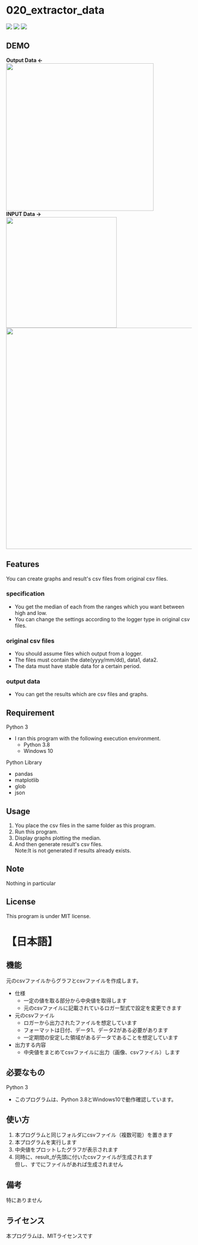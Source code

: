 # 020_extractor_data
![](https://img.shields.io/badge/type-python3-brightgreen)  ![](https://img.shields.io/badge/windows%20build-passing-brightgreen) ![](https://img.shields.io/badge/license-MIT-brightgreen) 

## DEMO
**Output Data  <-**  
<img src="https://user-images.githubusercontent.com/44888139/105790143-14fa2300-5fc7-11eb-821f-5e803d164bfe.png" width="400px">  
**INPUT Data  ->**   
<img src="https://user-images.githubusercontent.com/44888139/105966797-7655eb00-60c8-11eb-997c-9ea81346d853.png" width="300px"> 
<img src="https://user-images.githubusercontent.com/44888139/105789589-0fe8a400-5fc6-11eb-83bb-00fda47ff499.png" width="600px">  
  
## Features
You can create graphs and result's csv files from original csv files.

### specification
- You get the median of each from the ranges which you want between high and low.
- You can change the settings according to the logger type in original csv files.
### original csv files
- You should assume files which output from a logger.
- The files must contain the date(yyyy/mm/dd), data1, data2.
- The data must have stable data for a certain period.
### output data
- You can get the results which are csv files and graphs.

## Requirement 
Python 3
 - I ran this program with the following execution environment.
   - Python 3.8
   - Windows 10

Python Library
  - pandas
  - matplotlib
  - glob
  - json

## Usage
1. You place the csv files in the same folder as this program.
1. Run this program.
1. Display graphs plotting the median.
1. And then generate result's csv files.  
   Note:It is not generated if results already exists.
## Note
Nothing in particular

## License
This program is under MIT license.
# 【日本語】


## 機能
元のcsvファイルからグラフとcsvファイルを作成します。
- 仕様
  - 一定の値を取る部分から中央値を取得します
  - 元のcsvファイルに記載されているロガー型式で設定を変更できます
- 元のcsvファイル
  - ロガーから出力されたファイルを想定しています
  - フォーマットは日付、データ1、データ2がある必要があります
  - 一定期間の安定した領域があるデータであることを想定しています
- 出力する内容
  - 中央値をまとめてcsvファイルに出力（画像、csvファイル）します

## 必要なもの
Python 3
- このプログラムは、Python 3.8とWindows10で動作確認しています。

## 使い方
1. 本プログラムと同じフォルダにcsvファイル（複数可能）を置きます
1. 本プログラムを実行します
1. 中央値をプロットしたグラフが表示されます
1. 同時に、result_が先頭に付いたcsvファイルが生成されます  
   但し、すでにファイルがあれば生成されません


## 備考
特にありません

## ライセンス
本プログラムは、MITライセンスです
